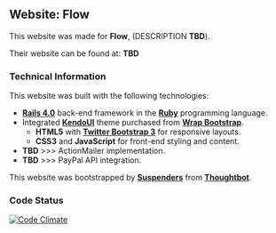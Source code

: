 ## Website: Flow

This website was made for **Flow**, (DESCRIPTION **TBD**).

Their website can be found at: **TBD**

### Technical Information

This website was built with the following technologies:

- **[Rails 4.0](http://rubyonrails.org/)** back-end framework in the **[Ruby](www.ruby.org)** programming language.
- Integrated **[KendoUI](https://wrapbootstrap.com/theme/kendo-creative-multipurpose-template-WB0DX869H)** theme purchased from **[Wrap Bootstrap](http://wrapbootstrap.com)**.
	- **HTML5** with **[Twitter Bootstrap 3](http://getbootstrap.com/)** for responsive layouts.
	- **CSS3** and **JavaScript** for front-end styling and content.
- **TBD** >>> ActionMailer implementation.
- **TBD** >>> PayPal API integration.

This website was bootstrapped by **[Suspenders](https://github.com/thoughtbot/suspenders)** from **[Thoughtbot](https://github.com/thoughtbot)**.

### Code Status

[![Code Climate](https://codeclimate.com/github/CarlosPlusPlus/web-Flow.png)](https://codeclimate.com/github/CarlosPlusPlus/web-Flow)